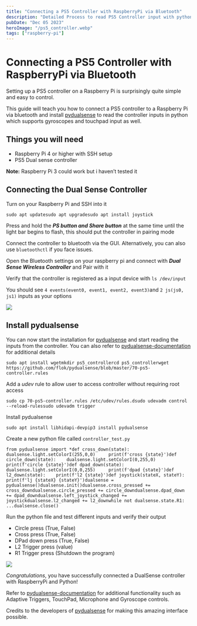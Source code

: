 ```yaml
---
title: "Connecting a PS5 Controller with RaspberryPi via Bluetooth"
description: "Detailed Process to read PS5 Controller input with python connected with bluetooth"
pubDate: "Dec 05 2023"
heroImage: "/ps5_controller.webp"
tags: ["raspberry-pi"]
---
```


# Connecting a PS5 Controller with RaspberryPi via Bluetooth

Setting up a PS5 controller on a Raspberry Pi is surprisingly quite simple and easy to control.

This guide will teach you how to connect a PS5 controller to a Raspberry Pi via bluetooth and install [pydualsense](https://github.com/flok/pydualsense.git) to read the controller inputs in python which supports gyroscopes and touchpad input as well.

## Things you will need

- Raspberry Pi 4 or higher with SSH setup
- PS5 Dual sense controller

**Note:** Raspberry Pi 3 could work but i haven’t tested it

## Connecting the Dual Sense Controller

Turn on your Raspberry Pi and SSH into it

```
sudo apt updatesudo apt upgradesudo apt install joystick
```

Press and hold the **_PS button and Share button_** at the same time until the light bar begins to flash, this should put the controller in pairing mode

Connect the controller to bluetooth via the GUI. Alternatively, you can also use `bluetoothctl` if you face issues.

Open the Bluetooth settings on your raspberry pi and connect with **_Dual Sense Wireless Controller_** and Pair with it

Verify that the controller is registered as a input device with `ls /dev/input`

You should see `4 events(event0, event1, event2, event3)`and `2 js(js0, js1)` inputs as your options

![](https://miro.medium.com/v2/resize:fit:700/1*IOstki3WAKln_V9QbR41Qw.png)

## Install pydualsense

You can now start the installation for [pydualsense](https://github.com/flok/pydualsense.git) and start reading the inputs from the controller. You can also refer to [pydualsense-documentation](https://flok.github.io/pydualsense/index.html) for additional details

```
sudo apt install wgetmkdir ps5_controllercd ps5_controllerwget https://github.com/flok/pydualsense/blob/master/70-ps5-controller.rules
```

Add a _udev_ rule to allow user to access controller without requiring root access

```
sudo cp 70-ps5-controller.rules /etc/udev/rules.dsudo udevadm control --reload-rulessudo udevadm trigger
```

Install pydualsense

```
sudo apt install libhidapi-devpip3 install pydualsense
```

Create a new python file called `controller_test.py`

```
from pydualsense import *def cross_down(state):    dualsense.light.setColorI(255,0,0)     print(f'cross {state}')def circle_down(state):    dualsense.light.setColorI(0,255,0)     print(f'circle {state}')def dpad_down(state):    dualsense.light.setColorI(0,0,255)     print(f'dpad {state}')def l2_down(state):    print(f'l2 {state}')def joystick(stateX, stateY):    print(f'lj {stateX} {stateY}')dualsense = pydualsense()dualsense.init()dualsense.cross_pressed += cross_downdualsense.circle_pressed += circle_downdualsense.dpad_down += dpad_downdualsense.left_joystick_changed += joystickdualsense.l2_changed += l2_downwhile not dualsense.state.R1:    ...dualsense.close()
```

Run the python file and test different inputs and verify their output

- Circle press (True, False)
- Cross press (True, False)
- DPad down press (True, False)
- L2 Trigger press (value)
- R1 Trigger press (Shutdown the program)

![](https://miro.medium.com/v2/resize:fit:700/1*tbEAJV-WRhtr7rWcYRl5pA.png)

_Congratulations_, you have successfully connected a DualSense controller with RaspberryPi and Python!

Refer to [pydualsense-documentation](https://flok.github.io/pydualsense/index.html) for additional functionality such as Adaptive Triggers, TouchPad, Microphone and Gyroscope controls.

Credits to the developers of [pydualsense](https://github.com/flok/pydualsense.git) for making this amazing interface possible.
